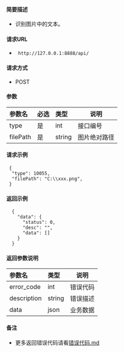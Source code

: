 
#### 简要描述

- 识别图片中的文本。

#### 请求URL
- ` http://127.0.0.1:8888/api/`
  
#### 请求方式
- POST 

#### 参数

| 参数名      | 必选 | 类型     | 说明     |   
|:---------|:---|:-------|--------|   
| type     | 是  | int    | 接口编号   |   
| filePath | 是  | string | 图片绝对路径 |   

#### 请求示例

```
 {
  "type": 10055,
  "filePath": "C:\\xxx.png",
 } 
```

#### 返回示例 

``` 
  {
    "data": {
      "status": 0,
      "desc": "",
      "data": []
    }
  }
```

#### 返回参数说明 

| 参数名         | 类型     | 说明   |   
|:------------|:-------|------|   
| error_code  | int    | 错误代码 |   
| description | string | 错误描述 |   
| data        | json   | 业务数据 |   

#### 备注 

- 更多返回错误代码请看[错误代码.md](../错误代码.md)







